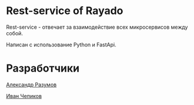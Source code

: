 # Rest-service of Rayado

Rest-service - отвечает за взаимодействие всех микросервисов между собой.

Написан с использование Python и FastApi.

# Разработчики

[Александр Разумов](https://t.me/ALPHA_KENNYBODY)

[Иван Чепиков](https://t.me/darttusin)
